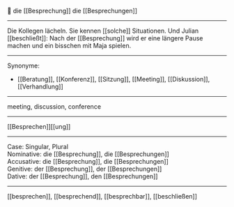🔴 die [[Besprechung]]
die [[Besprechungen]]

---
  Die Kollegen lächeln. Sie kennen [[solche]] Situationen. Und Julian [[beschließt]]: Nach der [[Besprechung]] wird er eine längere Pause machen und ein bisschen mit Maja spielen.


---
Synonyme:
- [[Beratung]], [[Konferenz]], [[Sitzung]], [[Meeting]], [[Diskussion]], [[Verhandlung]]

---
meeting, discussion, conference

---
[[Besprechen]][[ung]]

---
Case: Singular, Plural  
Nominative: die [[Besprechung]], die [[Besprechungen]]  
Accusative: die [[Besprechung]], die [[Besprechungen]]  
Genitive: der [[Besprechung]], der [[Besprechungen]]  
Dative: der [[Besprechung]], den [[Besprechungen]]  

---
[[besprechen]], [[besprechend]], [[besprechbar]], [[beschließen]]